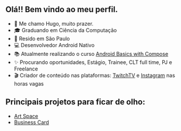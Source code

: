 ## Olá!! Bem vindo ao meu perfil.

- 🧑 Me chamo Hugo, muito prazer.
- 🎓 Graduando em Ciência da Computação
- 📍 Resido em São Paulo
- 💻 Desenvolvedor Android Nativo
- 📚 Atualmente realizando o curso [Android Basics with Compose](https://developer.android.com/courses/android-basics-compose/course)
- ✨ Procurando oportunidades, Estágio, Trainee, CLT full time, PJ e Freelance
- 🎬 Criador de conteúdo nas plataformas: [TwitchTV](https://www.twitch.tv/hugosimoesdev) e [Instagram](https://www.instagram.com/hugosimoesdev) nas horas vagas

## Principais projetos para ficar de olho:
- [Art Space](https://github.com/hugosimoesdev/art-space-android-app)
- [Business Card](https://github.com/hugosimoesdev/business-card-app)
